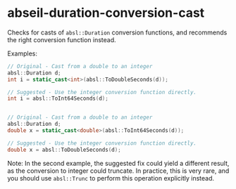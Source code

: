 # abseil-duration-conversion-cast

Checks for casts of `absl::Duration` conversion functions, and
recommends the right conversion function instead.

Examples:

```c++
// Original - Cast from a double to an integer
absl::Duration d;
int i = static_cast<int>(absl::ToDoubleSeconds(d));

// Suggested - Use the integer conversion function directly.
int i = absl::ToInt64Seconds(d);


// Original - Cast from a double to an integer
absl::Duration d;
double x = static_cast<double>(absl::ToInt64Seconds(d));

// Suggested - Use the integer conversion function directly.
double x = absl::ToDoubleSeconds(d);
```

Note: In the second example, the suggested fix could yield a different
result, as the conversion to integer could truncate. In practice, this
is very rare, and you should use `absl::Trunc` to perform this operation
explicitly instead.
